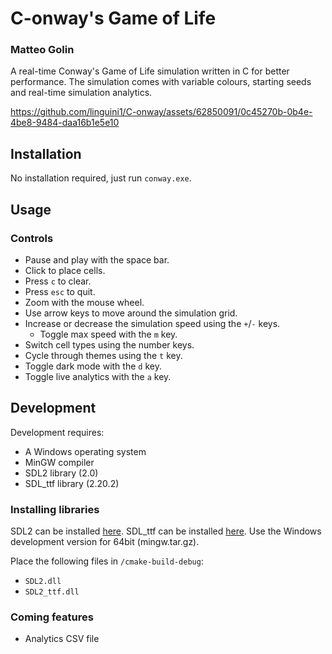 # C-onway's Game of Life
### Matteo Golin

A real-time Conway's Game of Life simulation written in C for better performance. The simulation comes with
variable colours, starting seeds and real-time simulation analytics.

https://github.com/linguini1/C-onway/assets/62850091/0c45270b-0b4e-4be8-9484-daa16b1e5e10

## Installation
No installation required, just run `conway.exe`.

## Usage
### Controls
- Pause and play with the space bar.
- Click to place cells.
- Press `c` to clear.
- Press `esc` to quit.
- Zoom with the mouse wheel.
- Use arrow keys to move around the simulation grid.
- Increase or decrease the simulation speed using the `+`/`-` keys.
  - Toggle max speed with the `m` key.
- Switch cell types using the number keys.
- Cycle through themes using the `t` key.
- Toggle dark mode with the `d` key.
- Toggle live analytics with the `a` key.

## Development
Development requires:
- A Windows operating system
- MinGW compiler
- SDL2 library (2.0)
- SDL_ttf library (2.20.2)

### Installing libraries
SDL2 can be installed [here](https://wiki.libsdl.org/SDL2/Installation).
SDL_ttf can be installed [here](https://github.com/libsdl-org/SDL_ttf/releases). Use the Windows development version 
for 64bit (mingw.tar.gz).

Place the following files in `/cmake-build-debug`:
- `SDL2.dll`
- `SDL2_ttf.dll`

### Coming features
- Analytics CSV file
